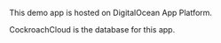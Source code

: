 This demo app is hosted on DigitalOcean App Platform.

CockroachCloud is the database for this app.
